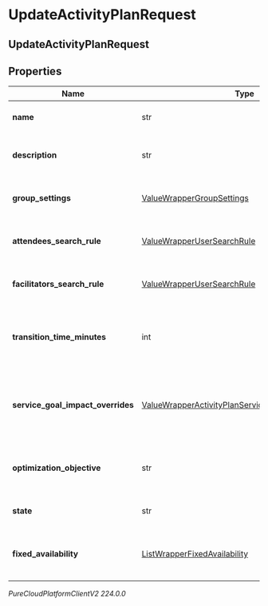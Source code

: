 # UpdateActivityPlanRequest

## UpdateActivityPlanRequest

## Properties

|Name | Type | Description | Notes|
|------------ | ------------- | ------------- | -------------|
| **name** | str | The name of the activity plan | [optional] |
| **description** | str | The description of the activity plan | [optional] |
| **group_settings** | [ValueWrapperGroupSettings](ValueWrapperGroupSettings) | Group settings for the activity plan | [optional] |
| **attendees_search_rule** | [ValueWrapperUserSearchRule](ValueWrapperUserSearchRule) | Attendee search rule for this activity plan | [optional] |
| **facilitators_search_rule** | [ValueWrapperUserSearchRule](ValueWrapperUserSearchRule) | Facilitator search rule for this activity plan | [optional] |
| **transition_time_minutes** | int | Transition time in minutes between facilitated sessions | [optional] |
| **service_goal_impact_overrides** | [ValueWrapperActivityPlanServiceGoalImpactOverrides](ValueWrapperActivityPlanServiceGoalImpactOverrides) | Allowable service goal impact override settings for this activity plan | [optional] |
| **optimization_objective** | str | The optimization objective of this activity plan | [optional] |
| **state** | str | The state of this activity plan | [optional] |
| **fixed_availability** | [ListWrapperFixedAvailability](ListWrapperFixedAvailability) | Fixed availability configuration for the activity plan | [optional] |



_PureCloudPlatformClientV2 224.0.0_
